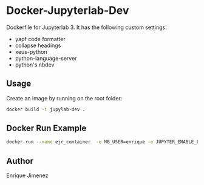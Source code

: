 # Docker-Jupyterlab-Dev

Dockerfile for Jupyterlab 3. It has the following custom  settings:

- yapf code formatter
- collapse headings
- xeus-python
- python-language-server
- python's nbdev

## Usage

Create an image by running on the root folder:

```bash
docker build -t jupylab-dev . 
```

## Docker Run Example

```bash
docker run --name ejr_container  -e NB_USER=enrique -e JUPYTER_ENABLE_LAB=yes -v $PWD:/wd -w /wd  -p 8881:8888 ejimenezr/jupylab-dev 
```

## Author

Enrique Jimenez
